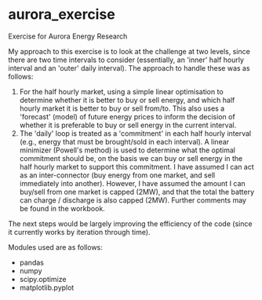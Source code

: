 # aurora_exercise
Exercise for Aurora Energy Research

My approach to this exercise is to look at the challenge at two levels, since there are two time intervals to consider (essentially, an 'inner' half hourly interval and an 'outer' daily interval). The approach to handle these was as follows:
1. For the half hourly market, using a simple linear optimisation to determine whether it is better to buy or sell energy, and which half hourly market it is better to buy or sell from/to. This also uses a 'forecast' (model) of future energy prices to inform the decision of whether it is preferable to buy or sell energy in the current interval. 
2. The 'daily' loop is treated as a 'commitment' in each half hourly interval (e.g., energy that must be brought/sold in each interval). A linear minimizer (Powell's method) is used to determine what the optimal commitment should be, on the basis we can buy or sell energy in the half hourly market to support this commitment.
I have assumed I can act as an inter-connector (buy energy from one market, and sell immediately into another). However, I have assumed the amount I can buy/sell from one market is capped (2MW), and that the total the battery can charge / discharge is also capped (2MW). Further comments may be found in the workbook. 

The next steps would be largely improving the efficiency of the code (since it currently works by iteration through time).

Modules used are as follows:
* pandas
* numpy
* scipy.optimize
* matplotlib.pyplot
